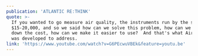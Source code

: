 ```yaml
---
publication: 'ATLANTIC RE:THINK'
quote: >-
  If you wanted to go measure air quality, the instruments run by the state are
  $15-20,000, and so we said how can we solve this problem, how can we bring
  down the cost, how can we make it easier to use?  And that's what AirCasting
  was developed to address.
link: 'https://www.youtube.com/watch?v=G6PEcwuVBEk&feature=youtu.be'
---
```


